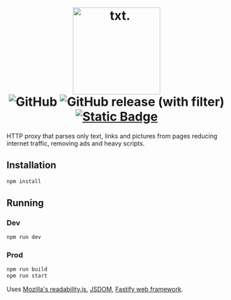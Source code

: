 <h1 align="center">
  <a href="https://github.com/TxtDot/txtdot"><img src="https://github.com/TxtDot/.github/blob/main/imgs/TXTDot%20gh.png?raw=true" alt="txt." width="200"></a> <br>
  <img alt="GitHub" src="https://img.shields.io/github/license/txtdot/txtdot">
  <img alt="GitHub release (with filter)" src="https://img.shields.io/github/v/release/TxtDot/txtdot?display_name=release">
  <a href="https://matrix.to/#/#txtdot:matrix.org"><img alt="Static Badge" src="https://img.shields.io/badge/matrix_chat-green">
</a>

</h1>

HTTP proxy that parses only text, links and pictures from pages
reducing internet traffic, removing ads and heavy scripts.

## Installation

```bash
npm install
```

## Running

### Dev

```bash
npm run dev
```

### Prod

```bash
npm run build
npm run start
```

Uses [Mozilla's readability.js](https://github.com/mozilla/readability),
[JSDOM](https://github.com/jsdom/jsdom),
[Fastify web framework](https://github.com/fastify/fastify).
